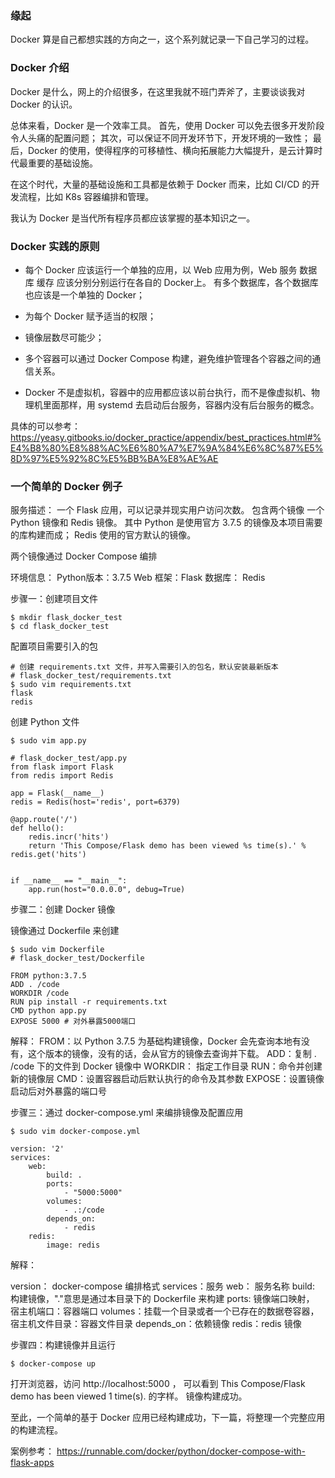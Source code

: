
### 缘起
Docker 算是自己都想实践的方向之一，这个系列就记录一下自己学习的过程。

### Docker 介绍
Docker 是什么，网上的介绍很多，在这里我就不班门弄斧了，主要谈谈我对 Docker 的认识。

总体来看，Docker 是一个效率工具。
首先，使用 Docker 可以免去很多开发阶段令人头痛的配置问题；
其次，可以保证不同开发环节下，开发环境的一致性；
最后，Docker 的使用，使得程序的可移植性、横向拓展能力大幅提升，是云计算时代最重要的基础设施。

在这个时代，大量的基础设施和工具都是依赖于 Docker 而来，比如 CI/CD 的开发流程，比如 K8s 容器编排和管理。

我认为 Docker 是当代所有程序员都应该掌握的基本知识之一。

### Docker 实践的原则

- 每个 Docker 应该运行一个单独的应用，以 Web 应用为例，Web 服务 数据库 缓存 应该分别分别运行在各自的 Docker上。
有多个数据库，各个数据库也应该是一个单独的 Docker；

- 为每个 Docker 赋予适当的权限；

- 镜像层数尽可能少；

- 多个容器可以通过 Docker Compose 构建，避免维护管理各个容器之间的通信关系。

- Docker 不是虚拟机，容器中的应用都应该以前台执行，而不是像虚拟机、物理机里面那样，用 systemd 去启动后台服务，容器内没有后台服务的概念。

具体的可以参考：
https://yeasy.gitbooks.io/docker_practice/appendix/best_practices.html#%E4%B8%80%E8%88%AC%E6%80%A7%E7%9A%84%E6%8C%87%E5%8D%97%E5%92%8C%E5%BB%BA%E8%AE%AE

### 一个简单的 Docker 例子

服务描述：
一个 Flask 应用，可以记录并现实用户访问次数。
包含两个镜像 一个 Python 镜像和 Redis 镜像。
其中 Python 是使用官方 3.7.5 的镜像及本项目需要的库构建而成；
Redis 使用的官方默认的镜像。

两个镜像通过 Docker Compose 编排

环境信息：
Python版本：3.7.5
Web 框架：Flask
数据库： Redis

步骤一：创建项目文件


```
$ mkdir flask_docker_test
$ cd flask_docker_test
```

配置项目需要引入的包
```
# 创建 requirements.txt 文件，并写入需要引入的包名，默认安装最新版本
# flask_docker_test/requirements.txt
$ sudo vim requirements.txt
flask
redis
```

创建 Python 文件
```
$ sudo vim app.py

# flask_docker_test/app.py
from flask import Flask
from redis import Redis

app = Flask(__name__)
redis = Redis(host='redis', port=6379)

@app.route('/')
def hello():
    redis.incr('hits')
    return 'This Compose/Flask demo has been viewed %s time(s).' % redis.get('hits')


if __name__ == "__main__":
    app.run(host="0.0.0.0", debug=True)
```

步骤二：创建 Docker 镜像

镜像通过 Dockerfile 来创建

```
$ sudo vim Dockerfile
# flask_docker_test/Dockerfile

FROM python:3.7.5
ADD . /code
WORKDIR /code
RUN pip install -r requirements.txt
CMD python app.py
EXPOSE 5000 # 对外暴露5000端口
```

解释：
FROM：以 Python 3.7.5 为基础构建镜像，Docker 会先查询本地有没有，这个版本的镜像，没有的话，会从官方的镜像去查询并下载。
ADD：复制 . /code 下的文件到 Docker 镜像中
WORKDIR： 指定工作目录
RUN：命令并创建新的镜像层
CMD：设置容器启动后默认执行的命令及其参数
EXPOSE：设置镜像启动后对外暴露的端口号


步骤三：通过 docker-compose.yml 来编排镜像及配置应用
```
$ sudo vim docker-compose.yml

version: '2'
services:
    web:
        build: .
        ports:
            - "5000:5000"
        volumes:
            - .:/code
        depends_on:
            - redis
    redis:
        image: redis
```

解释：

version： docker-compose 编排格式
services：服务
web： 服务名称
build: 构建镜像，"."意思是通过本目录下的 Dockerfile 来构建
ports: 镜像端口映射， 宿主机端口：容器端口
volumes：挂载一个目录或者一个已存在的数据卷容器， 宿主机文件目录：容器文件目录
depends_on：依赖镜像
redis：redis 镜像

步骤四：构建镜像并且运行

```
$ docker-compose up
```

打开浏览器，访问 http://localhost:5000 ， 可以看到 This Compose/Flask demo has been viewed 1 time(s). 的字样。
镜像构建成功。

至此，一个简单的基于 Docker 应用已经构建成功，下一篇，将整理一个完整应用的构建流程。

案例参考：
https://runnable.com/docker/python/docker-compose-with-flask-apps
